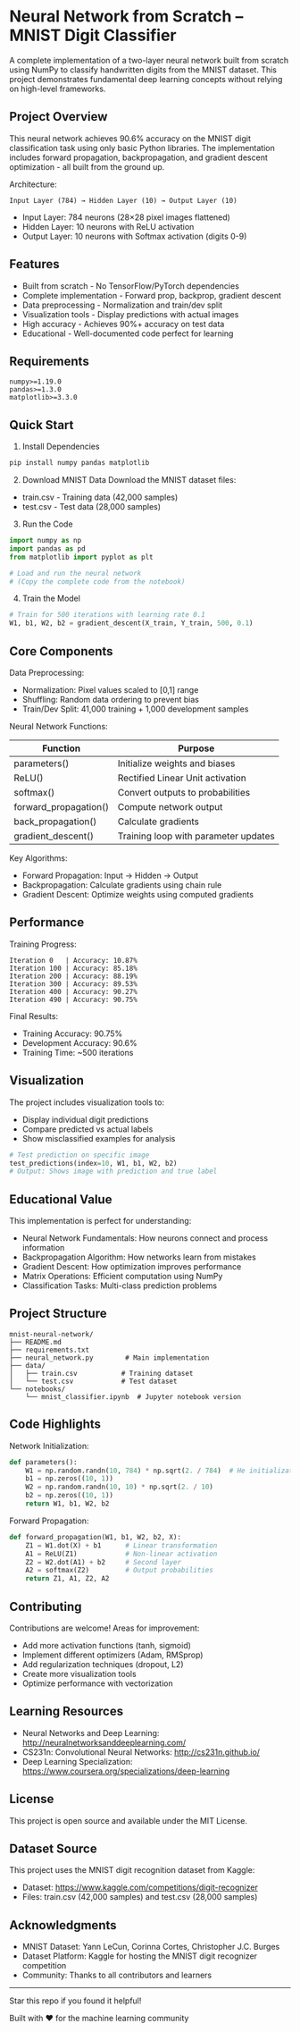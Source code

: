 Neural Network from Scratch – MNIST Digit Classifier
=================================================

A complete implementation of a two-layer neural network built from scratch using NumPy to classify handwritten digits from the MNIST dataset. This project demonstrates fundamental deep learning concepts without relying on high-level frameworks.

Project Overview
---------------

This neural network achieves 90.6% accuracy on the MNIST digit classification task using only basic Python libraries. The implementation includes forward propagation, backpropagation, and gradient descent optimization - all built from the ground up.

Architecture:
```
Input Layer (784) → Hidden Layer (10) → Output Layer (10)
```

- Input Layer: 784 neurons (28×28 pixel images flattened)
- Hidden Layer: 10 neurons with ReLU activation  
- Output Layer: 10 neurons with Softmax activation (digits 0-9)

Features
--------

- Built from scratch - No TensorFlow/PyTorch dependencies
- Complete implementation - Forward prop, backprop, gradient descent
- Data preprocessing - Normalization and train/dev split
- Visualization tools - Display predictions with actual images
- High accuracy - Achieves 90%+ accuracy on test data
- Educational - Well-documented code perfect for learning

Requirements
------------

```
numpy>=1.19.0
pandas>=1.3.0
matplotlib>=3.3.0
```

Quick Start
-----------

1. Install Dependencies
```bash
pip install numpy pandas matplotlib
```

2. Download MNIST Data
Download the MNIST dataset files:
- train.csv - Training data (42,000 samples)
- test.csv - Test data (28,000 samples)

3. Run the Code
```python
import numpy as np
import pandas as pd
from matplotlib import pyplot as plt

# Load and run the neural network
# (Copy the complete code from the notebook)
```

4. Train the Model
```python
# Train for 500 iterations with learning rate 0.1
W1, b1, W2, b2 = gradient_descent(X_train, Y_train, 500, 0.1)
```

Core Components
---------------

Data Preprocessing:
- Normalization: Pixel values scaled to [0,1] range
- Shuffling: Random data ordering to prevent bias
- Train/Dev Split: 41,000 training + 1,000 development samples

Neural Network Functions:

| Function | Purpose |
|----------|---------|
| parameters() | Initialize weights and biases |
| ReLU() | Rectified Linear Unit activation |
| softmax() | Convert outputs to probabilities |
| forward_propagation() | Compute network output |
| back_propagation() | Calculate gradients |
| gradient_descent() | Training loop with parameter updates |

Key Algorithms:
- Forward Propagation: Input → Hidden → Output
- Backpropagation: Calculate gradients using chain rule
- Gradient Descent: Optimize weights using computed gradients

Performance
-----------

Training Progress:
```
Iteration 0   | Accuracy: 10.87%
Iteration 100 | Accuracy: 85.18%
Iteration 200 | Accuracy: 88.19%
Iteration 300 | Accuracy: 89.53%
Iteration 400 | Accuracy: 90.27%
Iteration 490 | Accuracy: 90.75%
```

Final Results:
- Training Accuracy: 90.75%
- Development Accuracy: 90.6%
- Training Time: ~500 iterations

Visualization
-------------

The project includes visualization tools to:
- Display individual digit predictions
- Compare predicted vs actual labels
- Show misclassified examples for analysis

```python
# Test prediction on specific image
test_predictions(index=10, W1, b1, W2, b2)
# Output: Shows image with prediction and true label
```

Educational Value
----------------

This implementation is perfect for understanding:
- Neural Network Fundamentals: How neurons connect and process information
- Backpropagation Algorithm: How networks learn from mistakes
- Gradient Descent: How optimization improves performance
- Matrix Operations: Efficient computation using NumPy
- Classification Tasks: Multi-class prediction problems

Project Structure
----------------

```
mnist-neural-network/
├── README.md
├── requirements.txt
├── neural_network.py        # Main implementation
├── data/
│   ├── train.csv           # Training dataset
│   └── test.csv            # Test dataset
└── notebooks/
    └── mnist_classifier.ipynb  # Jupyter notebook version
```

Code Highlights
---------------

Network Initialization:
```python
def parameters():
    W1 = np.random.randn(10, 784) * np.sqrt(2. / 784)  # He initialization
    b1 = np.zeros((10, 1))
    W2 = np.random.randn(10, 10) * np.sqrt(2. / 10)
    b2 = np.zeros((10, 1))
    return W1, b1, W2, b2
```

Forward Propagation:
```python
def forward_propagation(W1, b1, W2, b2, X):
    Z1 = W1.dot(X) + b1      # Linear transformation
    A1 = ReLU(Z1)            # Non-linear activation
    Z2 = W2.dot(A1) + b2     # Second layer
    A2 = softmax(Z2)         # Output probabilities
    return Z1, A1, Z2, A2
```

Contributing
------------

Contributions are welcome! Areas for improvement:
- Add more activation functions (tanh, sigmoid)
- Implement different optimizers (Adam, RMSprop)
- Add regularization techniques (dropout, L2)
- Create more visualization tools
- Optimize performance with vectorization

Learning Resources
-----------------

- Neural Networks and Deep Learning: http://neuralnetworksanddeeplearning.com/
- CS231n: Convolutional Neural Networks: http://cs231n.github.io/
- Deep Learning Specialization: https://www.coursera.org/specializations/deep-learning

License
-------

This project is open source and available under the MIT License.

Dataset Source
--------------

This project uses the MNIST digit recognition dataset from Kaggle:
- Dataset: https://www.kaggle.com/competitions/digit-recognizer
- Files: train.csv (42,000 samples) and test.csv (28,000 samples)


Acknowledgments
---------------

- MNIST Dataset: Yann LeCun, Corinna Cortes, Christopher J.C. Burges
- Dataset Platform: Kaggle for hosting the MNIST digit recognizer competition
- Community: Thanks to all contributors and learners

---

Star this repo if you found it helpful!

Built with ❤️ for the machine learning community
